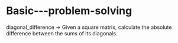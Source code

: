 # Basic---problem-solving

diagonal_difference -> Given a square matrix, calculate the absolute difference between the sums of its diagonals.
